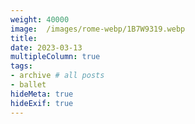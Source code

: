 ```yaml
---
weight: 40000
image:  /images/rome-webp/1B7W9319.webp
title:
date: 2023-03-13
multipleColumn: true
tags:
- archive # all posts
- ballet
hideMeta: true
hideExif: true
---
```


